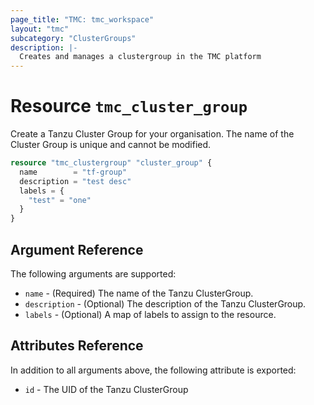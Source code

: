 ```yaml
---
page_title: "TMC: tmc_workspace"
layout: "tmc"
subcategory: "ClusterGroups"
description: |-
  Creates and manages a clustergroup in the TMC platform
---
```


# Resource `tmc_cluster_group`

Create a Tanzu Cluster Group for your organisation. The name of the Cluster Group is unique and cannot be modified.

```terraform
resource "tmc_clustergroup" "cluster_group" {
  name        = "tf-group"
  description = "test desc"
  labels = {
    "test" = "one"
  }
}
```

## Argument Reference

The following arguments are supported:

* `name` - (Required) The name of the Tanzu ClusterGroup.
* `description` - (Optional) The description of the Tanzu ClusterGroup.
* `labels` - (Optional) A map of labels to assign to the resource.

## Attributes Reference

In addition to all arguments above, the following attribute is exported:

* `id` - The UID of the Tanzu ClusterGroup